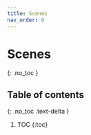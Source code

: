 ```yaml
---
title: Scenes
nav_order: 0
---
```


# Scenes
{: .no_toc }

## Table of contents
{: .no_toc .text-delta }

1. TOC
{:toc}
